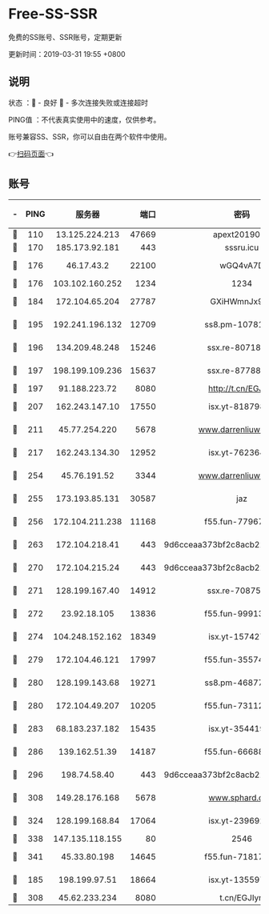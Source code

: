 # Free-SS-SSR

免费的SS账号、SSR账号，定期更新

更新时间：2019-03-31 19:55 +0800

## 说明

状态     ：🙂 - 良好 🙁 - 多次连接失败或连接超时

PING值   ：不代表真实使用中的速度，仅供参考。

账号兼容SS、SSR，你可以自由在两个软件中使用。

👉[扫码页面](https://liesauer.github.io/Free-SS-SSR/)👈

## 账号

|-|PING|服务器|端口|密码|加密方式|区域|
|:----:|:----:|:-----:|-----:|:----:|:----:|:----:|
|🙂|110|13.125.224.213|47669|apext2019001|chacha20|KR|
|🙂|170|185.173.92.181|443|sssru.icu|rc4-md5|RU|
|🙂|176|46.17.43.2|22100|wGQ4vA7D|aes-256-gcm|RU|
|🙂|176|103.102.160.252|1234|1234|rc4-md5|JP|
|🙂|184|172.104.65.204|27787|GXiHWmnJx94S|aes-256-cfb|JP|
|🙂|195|192.241.196.132|12709|ss8.pm-10781424|aes-256-cfb|US|
|🙂|196|134.209.48.248|15246|ssx.re-80718024|aes-256-cfb|US|
|🙂|197|198.199.109.236|15637|ssx.re-87788368|aes-256-cfb|US|
|🙂|197|91.188.223.72|8080|http://t.cn/EGJIyrl|rc4-md5|RU|
|🙂|207|162.243.147.10|17550|isx.yt-81879846|aes-256-cfb|US|
|🙂|211|45.77.254.220|5678|www.darrenliuwei.com|aes-256-cfb|SG|
|🙂|217|162.243.134.30|12952|isx.yt-76236422|aes-256-cfb|US|
|🙂|254|45.76.191.52|3344|www.darrenliuwei.com|aes-256-cfb|JP|
|🙂|255|173.193.85.131|30587|jaz|aes-256-cfb|US|
|🙂|256|172.104.211.238|11168|f55.fun-77967881|aes-256-cfb|US|
|🙂|263|172.104.218.41|443|9d6cceaa373bf2c8acb22e60b6a58be6|aes-256-cfb|US|
|🙂|270|172.104.215.24|443|9d6cceaa373bf2c8acb22e60b6a58be6|aes-256-cfb|US|
|🙂|271|128.199.167.40|14912|ssx.re-70875731|aes-256-cfb|SG|
|🙂|272|23.92.18.105|13836|f55.fun-99913847|aes-256-cfb|US|
|🙂|274|104.248.152.162|18349|isx.yt-15742711|aes-256-cfb|SG|
|🙂|279|172.104.46.121|17997|f55.fun-35574744|aes-256-cfb|SG|
|🙂|280|128.199.143.68|19271|ss8.pm-46877395|aes-256-cfb|SG|
|🙂|280|172.104.49.207|10205|f55.fun-73112677|aes-256-cfb|SG|
|🙂|283|68.183.237.182|15435|isx.yt-35441993|aes-256-cfb|SG|
|🙂|286|139.162.51.39|14187|f55.fun-66688027|aes-256-cfb|SG|
|🙂|296|198.74.58.40|443|9d6cceaa373bf2c8acb22e60b6a58be6|aes-256-cfb|US|
|🙂|308|149.28.176.168|5678|www.sphard.com|aes-256-cfb|AU|
|🙂|324|128.199.168.84|17064|isx.yt-23969273|aes-256-cfb|SG|
|🙂|338|147.135.118.155|80|2546|chacha20|US|
|🙂|341|45.33.80.198|14645|f55.fun-71817463|aes-256-cfb|US|
|🙂|185|198.199.97.51|18664|isx.yt-13559717|aes-256-cfb|US|
|🙂|308|45.62.233.234|8080|t.cn/EGJIyrl|rc4-md5|CA|
